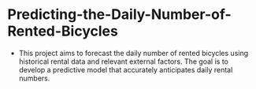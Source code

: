 # Predicting-the-Daily-Number-of-Rented-Bicycles
- This project aims to forecast the daily number of rented bicycles using historical rental data and relevant external factors. The goal is to develop a predictive model that accurately anticipates daily rental numbers.
